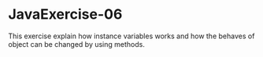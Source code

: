 # JavaExercise-06
This exercise explain how instance variables works and how the behaves of object can be changed by using methods.
